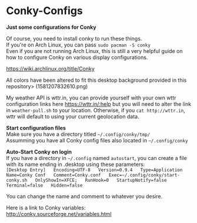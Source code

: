 # Conky-Configs
**Just some configurations for Conky**

Of course, you need to install conky to run these things.  
If you're on Arch Linux, you can pass `sudo pacman -S conky`  
Even if you are not running Arch Linux, this is still a very helpful guide on how to configure Conky on various display configurations. 

https://wiki.archlinux.org/title/Conky

All colors have been altered to fit this desktop background provided in this repository> (1581207832610.png)  
 
My weather API is wttr.in, you can provide yourself with your own wttr configuration links here https://wttr.in/:help but you will need to alter the link in `weather-pull.sh` to your location. Otherwise, if you `cat http://wttr.in`, wttr will default to using your current geolocation data.   

**Start configuration files**  
Make sure you have a directory titled `~/.config/conky/tmp/`  
Assumming you have all Conky config files also located in `~/.config/conky`

**Auto-Start Conky on login**  
If you have a directory in `~/.config` named `autostart`, you can create a file with its name ending in .desktop using these parameters:  
`[Desktop Entry]  
Encoding=UTF-8  
Version=0.9.4  
Type=Application  
Name=Conky Conf  
Comment=Conky.conf  
Exec=~/.config/conky/start-conky.sh  
OnlyShowIn=XFCE;  
RunHook=0  
StartupNotify=false  
Terminal=false  
Hidden=false`  

You can change the name and comment to whatever you desire.

Here is a link to Conky variables: http://conky.sourceforge.net/variables.html
